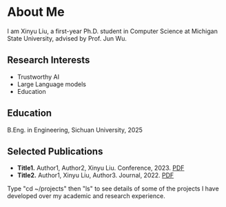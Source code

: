 



# About Me

I am Xinyu Liu, a first-year Ph.D. student in Computer Science at Michigan State University, advised by Prof. Jun Wu.

## Research Interests
- Trustworthy AI
- Large Language models
- Education

## Education
B.Eng. in Engineering, Sichuan University, 2025

## Selected Publications
- **Title1.** Author1, Author2, Xinyu Liu. Conference, 2023. [PDF](#)
- **Title2.** Author1, Xinyu Liu, Author3. Journal, 2022. [PDF](#)

Type "cd ~/projects" then "ls" to see details of some of the projects I have developed over my academic and research experience.